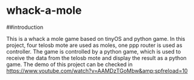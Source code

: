 # whack-a-mole

##introduction

This is a whack a mole game based on tinyOS and python game. In this project, four telosb mote are used as moles, one ppp router is used as controller. The game is controlled by a python game, which is used to receive the data from the telosb mote and display the result as a python game. The demo of this project can be checked in https://www.youtube.com/watch?v=AAMDzTGoMbw&amp;spfreload=10
